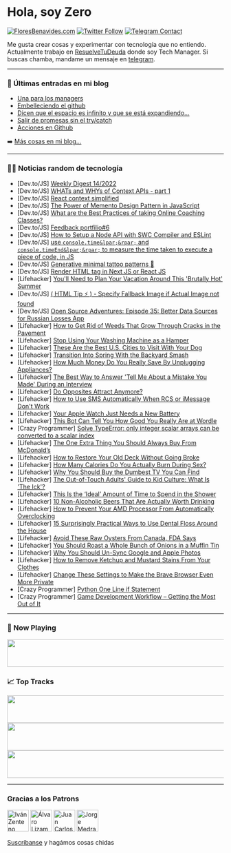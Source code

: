 # Hola, soy Zero

[![FloresBenavides.com](https://img.shields.io/website?down_message=oops&label=MiBlog&style=for-the-badge&up_message=online&url=https%3A%2F%2Ffloresbenavides.com)](https://floresbenavides.com) [![Twitter Follow](https://img.shields.io/twitter/follow/ZeroDragon?color=%231DA1F2&label=Follow&logo=twitter&logoColor=ffffff&style=for-the-badge)](https://twitter.com/zerodragon) [![Telegram Contact](https://img.shields.io/badge/escr%C3%ADbeme-ZeroDragon-%2326A5E4?style=for-the-badge&logo=telegram)](https://t.me/zerodragon)

Me gusta crear cosas y experimentar con tecnología que no entiendo.
Actualmente trabajo en [ResuelveTuDeuda](http://github.com/resuelve) donde soy Tech Manager.
Si buscas chamba, mandame un mensaje en [telegram](https://t.me/zerodragon).

---

### 📕 Últimas entradas en mi blog
<!-- BLOG-POST-LIST:START -->
- [Una para los managers](https://floresbenavides.com/una-para-los-managers/)
- [Embelleciendo el github](https://floresbenavides.com/embelleciendo-el-github/)
- [Dicen que el espacio es infinito y que se está expandiendo…](https://floresbenavides.com/dicen-que-el-espacio-es-infinito-y-que-se-esta-expandiendo/)
- [Salir de promesas sin el try/catch](https://floresbenavides.com/salir-de-promesas-sin-el-try-catch/)
- [Acciones en Github](https://floresbenavides.com/acciones-en-github/)
<!-- BLOG-POST-LIST:END -->

➡️ [Más cosas en mi blog...](https://floresbenavides.com)

---

### 👨‍💻 Noticias random de tecnología
<!-- TECH-POSTS:START -->
- [Dev.to/JS] [Weekly Digest 14/2022](https://dev.to/marcobiedermann/weekly-digest-142022-2of4)
- [Dev.to/JS] [WHATs and WHYs of Context APIs - part 1](https://dev.to/roythedev/whats-and-whys-of-context-apis-part-1-1423)
- [Dev.to/JS] [React context simplified](https://dev.to/coloene/react-context-simplified-8dn)
- [Dev.to/JS] [The Power of Memento Design Pattern in JavaScript](https://dev.to/jsmanifest/the-power-of-memento-design-pattern-in-javascript-25d1)
- [Dev.to/JS] [What are the Best Practices of taking Online Coaching Classes?](https://dev.to/edulete/what-are-the-best-practices-of-taking-online-coaching-classes-32oj)
- [Dev.to/JS] [Feedback portfilio#6](https://dev.to/baraa_baba/feedback-portfilio6-54p4)
- [Dev.to/JS] [How to Setup a Node API with SWC Compiler and ESLint](https://dev.to/franciscomendes10866/how-to-setup-a-node-api-with-swc-and-eslint-1h5d)
- [Dev.to/JS] [use `console.time&lpar;&rpar;` and `console.timeEnd&lpar;&rpar;` to measure the time taken to execute a piece of code, in JS](https://dev.to/theabhayprajapati/use-consoletime-and-consoletimeend-to-measure-the-time-taken-to-execute-a-piece-of-code-in-js-j4)
- [Dev.to/JS] [Generative minimal tattoo patterns 🪩](https://dev.to/bryce/generative-minimal-css-patterns-1ekf)
- [Dev.to/JS] [Render HTML tag in Next JS or React JS](https://dev.to/agiksetiawan/render-html-tag-in-next-js-or-react-js-3cfe)
- [Lifehacker] [You&#39;ll Need to Plan Your Vacation Around This &#39;Brutally Hot&#39; Summer](https://lifehacker.com/youll-need-to-plan-your-vacation-around-this-brutally-h-1848773494)
- [Dev.to/JS] [&lpar; HTML Tip ⚡ &rpar; - Specify Fallback Image if Actual Image not found](https://dev.to/shamgurav96/-html-tip-specify-fallback-image-if-actual-image-not-found-jio)
- [Dev.to/JS] [Open Source Adventures: Episode 35: Better Data Sources for Russian Losses App](https://dev.to/taw/open-source-adventures-episode-35-better-data-sources-for-russian-losses-app-3olp)
- [Lifehacker] [How to Get Rid of Weeds That Grow Through Cracks in the Pavement](https://lifehacker.com/how-to-get-rid-of-weeds-that-grow-through-cracks-in-the-1848771475)
- [Lifehacker] [Stop Using Your Washing Machine as a Hamper](https://lifehacker.com/stop-using-your-washing-machine-as-a-hamper-1848771464)
- [Lifehacker] [These Are the Best U.S. Cities to Visit With Your Dog](https://lifehacker.com/these-are-the-best-u-s-cities-to-visit-with-your-dog-1848771493)
- [Lifehacker] [Transition Into Spring With the Backyard Smash](https://lifehacker.com/transition-into-spring-with-the-backyard-smash-1848770356)
- [Lifehacker] [How Much Money Do You Really Save By Unplugging Appliances?](https://lifehacker.com/how-much-money-do-you-really-save-by-unplugging-applian-1848763594)
- [Lifehacker] [The Best Way to Answer &#39;Tell Me About a Mistake You Made&#39; During an Interview](https://lifehacker.com/the-best-way-to-answer-tell-me-about-a-mistake-you-made-1848770251)
- [Lifehacker] [Do Opposites Attract Anymore?](https://lifehacker.com/do-opposites-attract-anymore-1848728003)
- [Lifehacker] [How to Use SMS Automatically When RCS or iMessage Don&#39;t Work](https://lifehacker.com/how-to-use-sms-automatically-when-rcs-or-imessage-dont-1848768400)
- [Lifehacker] [Your Apple Watch Just Needs a New Battery](https://lifehacker.com/your-apple-watch-just-needs-a-new-battery-1848769007)
- [Lifehacker] [This Bot Can Tell You How Good You Really Are at Wordle](https://lifehacker.com/this-bot-can-tell-you-how-good-you-really-are-at-wordle-1848769075)
- [Crazy Programmer] [Solve TypeError: only integer scalar arrays can be converted to a scalar index](https://www.thecrazyprogrammer.com/2022/04/only-integer-scalar-arrays-can-be-converted-to-a-scalar-index.html)
- [Lifehacker] [The One Extra Thing You Should Always Buy From McDonald’s](https://lifehacker.com/the-one-extra-thing-you-should-always-buy-from-mcdonald-1848765527)
- [Lifehacker] [How to Restore Your Old Deck Without Going Broke](https://lifehacker.com/how-to-restore-your-old-deck-without-going-broke-1848764994)
- [Lifehacker] [How Many Calories Do You Actually Burn During Sex?](https://lifehacker.com/how-many-calories-do-you-actually-burn-during-sex-1848764963)
- [Lifehacker] [Why You Should Buy the Dumbest TV You Can Find](https://lifehacker.com/why-you-should-buy-the-dumbest-tv-you-can-find-1848768646)
- [Lifehacker] [The Out-of-Touch Adults&#39; Guide to Kid Culture: What Is &#39;The Ick&#39;?](https://lifehacker.com/the-out-of-touch-adults-guide-to-kid-culture-what-is-t-1848767322)
- [Lifehacker] [This Is the ‘Ideal’ Amount of Time to Spend in the Shower](https://lifehacker.com/this-is-the-ideal-amount-of-time-to-spend-in-the-show-1848765787)
- [Lifehacker] [10 Non-Alcoholic Beers That Are Actually Worth Drinking](https://lifehacker.com/10-non-alcoholic-beers-that-are-actually-worth-drinking-1848764117)
- [Lifehacker] [How to Prevent Your AMD Processor From Automatically Overclocking](https://lifehacker.com/how-to-prevent-your-amd-processor-from-automatically-ov-1848764075)
- [Lifehacker] [15 Surprisingly Practical Ways to Use Dental Floss Around the House](https://lifehacker.com/15-surprisingly-practical-ways-to-use-dental-floss-arou-1848745159)
- [Lifehacker] [Avoid These Raw Oysters From Canada, FDA Says](https://lifehacker.com/avoid-these-raw-oysters-from-canada-fda-says-1848764765)
- [Lifehacker] [You Should Roast a Whole Bunch of Onions in a Muffin Tin](https://lifehacker.com/you-should-roast-a-whole-bunch-of-onions-in-a-muffin-ti-1848764907)
- [Lifehacker] [Why You Should Un-Sync Google and Apple Photos](https://lifehacker.com/why-you-should-un-sync-google-and-apple-photos-1848762896)
- [Lifehacker] [How to Remove Ketchup and Mustard Stains From Your Clothes](https://lifehacker.com/how-to-remove-ketchup-and-mustard-stains-from-your-clot-1848764558)
- [Lifehacker] [Change These Settings to Make the Brave Browser Even More Private](https://lifehacker.com/change-these-settings-to-make-the-brave-browser-even-mo-1848763348)
- [Crazy Programmer] [Python One Line if Statement](https://www.thecrazyprogrammer.com/2022/04/python-one-line-if.html)
- [Crazy Programmer] [Game Development Workflow – Getting the Most Out of It](https://www.thecrazyprogrammer.com/2022/04/game-development-workflow.html)<!-- TECH-POSTS:END -->

---

### 🎵 Now Playing
<a href="https://spotify-now-playing-dun.vercel.app/now-playing?open"><img src="https://spotify-now-playing-dun.vercel.app/now-playing" width="540" height="64"></a>

### 📈 Top Tracks
<a href="https://spotify-now-playing-dun.vercel.app/top-tracks?i=1&open"><img src="https://spotify-now-playing-dun.vercel.app/top-tracks?i=1" width="540" height="64"></a>
<a href="https://spotify-now-playing-dun.vercel.app/top-tracks?i=2&open"><img src="https://spotify-now-playing-dun.vercel.app/top-tracks?i=2" width="540" height="64"></a>
<a href="https://spotify-now-playing-dun.vercel.app/top-tracks?i=3&open"><img src="https://spotify-now-playing-dun.vercel.app/top-tracks?i=3" width="540" height="64"></a>

---

### Gracias a los Patrons
[<img src="https://avatars.githubusercontent.com/u/243380?v=4" alt="Iván Zenteno" width="50px">](https://github.com/k001) [<img src="https://avatars.githubusercontent.com/u/19955639?v=4" alt="Álvaro Lizama" width="50px">](https://github.com/alvarolizama) [<img src="https://avatars.githubusercontent.com/u/2718753?v=4" alt="Juan Carlos Ruiz" width="50px">](https://github.com/JuanCrg90) [<img src="https://avatars.githubusercontent.com/u/37025?v=4" alt="Jorge Medrano" width="50px">](https://github.com/h1pp1e) 

[Suscríbanse](https://www.patreon.com/zerodragon) y hagámos cosas chidas
